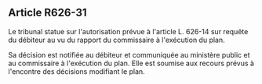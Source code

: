 Article R626-31
----
Le tribunal statue sur l'autorisation prévue à l'article L. 626-14 sur requête
du débiteur au vu du rapport du commissaire à l'exécution du plan.

Sa décision est notifiée au débiteur et communiquée au ministère public et au
commissaire à l'exécution du plan. Elle est soumise aux recours prévus à
l'encontre des décisions modifiant le plan.
